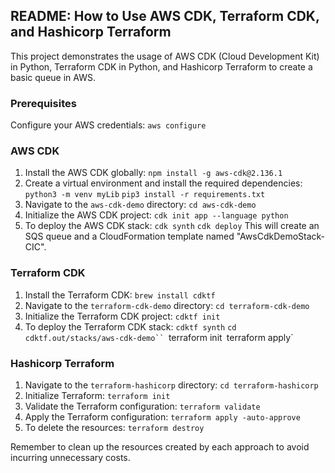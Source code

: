## README: How to Use AWS CDK, Terraform CDK, and Hashicorp Terraform

This project demonstrates the usage of AWS CDK (Cloud Development Kit) in Python, Terraform CDK in Python, and Hashicorp Terraform to create a basic queue in AWS.

### Prerequisites 
Configure your AWS credentials:
   `aws configure`

### AWS CDK

1. Install the AWS CDK globally:
   `npm install -g aws-cdk@2.136.1`
2. Create a virtual environment and install the required dependencies:
   `python3 -m venv myLib`
   `pip3 install -r requirements.txt`
3. Navigate to the `aws-cdk-demo` directory:
   `cd aws-cdk-demo`
4. Initialize the AWS CDK project:
   `cdk init app --language python`
5. To deploy the AWS CDK stack:
   `cdk synth`
   `cdk deploy`
   This will create an SQS queue and a CloudFormation template named "AwsCdkDemoStack-CIC".

### Terraform CDK

1. Install the Terraform CDK:
   `brew install cdktf`
2. Navigate to the `terraform-cdk-demo` directory:
   `cd terraform-cdk-demo`
3. Initialize the Terraform CDK project:
   `cdktf init`
4. To deploy the Terraform CDK stack:
   `cdktf synth`
   `cd cdktf.out/stacks/aws-cdk-demo``
   `terraform init`
   `terraform apply`

### Hashicorp Terraform

1. Navigate to the `terraform-hashicorp` directory:
   `cd terraform-hashicorp`
2. Initialize Terraform:
   `terraform init`
3. Validate the Terraform configuration:
   `terraform validate`
4. Apply the Terraform configuration:
   `terraform apply -auto-approve`
5. To delete the resources:
   `terraform destroy`

Remember to clean up the resources created by each approach to avoid incurring unnecessary costs.